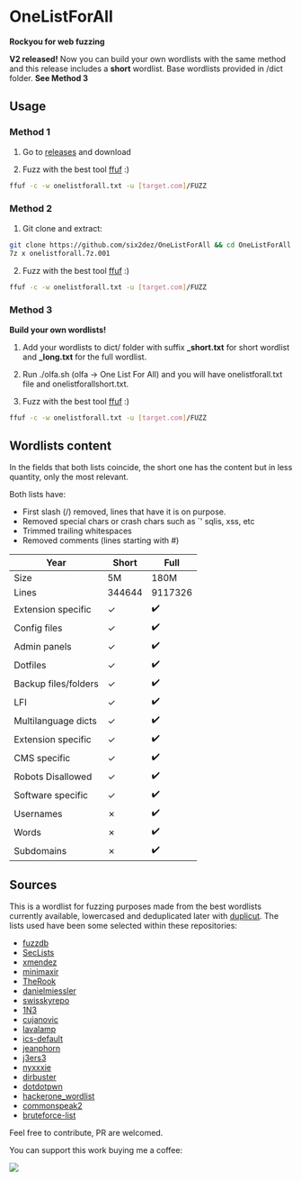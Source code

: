 # OneListForAll
**Rockyou for web fuzzing**

**V2 released!** Now you can build your own wordlists with the same method and this release includes a **short** wordlist. Base wordlists provided in /dict folder. **See Method 3**

## Usage

### Method 1

1. Go to [releases](https://github.com/six2dez/OneListForAll/releases) and download

2. Fuzz with the best tool [ffuf](https://github.com/ffuf/ffuf) :)
```bash
ffuf -c -w onelistforall.txt -u [target.com]/FUZZ
```

### Method 2

1. Git clone and extract:
```bash
git clone https://github.com/six2dez/OneListForAll && cd OneListForAll
7z x onelistforall.7z.001
```
2. Fuzz with the best tool [ffuf](https://github.com/ffuf/ffuf) :)
```bash
ffuf -c -w onelistforall.txt -u [target.com]/FUZZ
```

### Method 3

**Build your own wordlists!**

1. Add your wordlists to dict/ folder with suffix **_short.txt** for short wordlist and **_long.txt** for the full wordlist.

2. Run ./olfa.sh (olfa -> One List For All) and you will have onelistforall.txt file and onelistforallshort.txt.

3. Fuzz with the best tool [ffuf](https://github.com/ffuf/ffuf) :)
```bash
ffuf -c -w onelistforall.txt -u [target.com]/FUZZ
```

## Wordlists content

In the fields that both lists coincide, the short one has the content but in less quantity, only the most relevant.

Both lists have:

- First slash (/) removed, lines that have it is on purpose.
- Removed special chars or crash chars such as `' sqlis, xss, etc
- Trimmed trailing whitespaces
- Removed comments (lines starting with #)

| Year               | Short              | Full               |
| ----               | -----------------  | -------------------|
| Size               |                5M  |               180M |
| Lines              |            344644  |            9117326 |
| Extension specific |            &check; | :heavy_check_mark: |
| Config files       |           &check;  | :heavy_check_mark: |
| Admin panels       |           &check;  | :heavy_check_mark: |
| Dotfiles           |           &check;  | :heavy_check_mark: |
| Backup files/folders |           &check;  | :heavy_check_mark: |
| LFI                |           &check;  | :heavy_check_mark: |
| Multilanguage dicts  |           &check;  | :heavy_check_mark: |
| Extension specific |           &check;  | :heavy_check_mark: |
| CMS specific |           &check;  | :heavy_check_mark: |
| Robots Disallowed |           &check;  | :heavy_check_mark: |
| Software specific  |           &check;  | :heavy_check_mark: |
|          Usernames |           &cross;  | :heavy_check_mark: |
|          Words     |           &cross;  | :heavy_check_mark: |
|     Subdomains     |           &cross;  | :heavy_check_mark: |

## Sources

This is a wordlist for fuzzing purposes made from the best wordlists currently available, lowercased and deduplicated later with [duplicut](https://github.com/nil0x42/duplicut). The lists used have been some selected within these repositories:

- [fuzzdb](https://github.com/fuzzdb-project/fuzzdb)
- [SecLists](https://github.com/danielmiessler/SecLists)
- [xmendez](https://github.com/xmendez/wfuzz)
- [minimaxir](https://github.com/minimaxir/big-list-of-naughty-strings)
- [TheRook](https://github.com/TheRook/subbrute)
- [danielmiessler](https://github.com/danielmiessler]/RobotsDisallowed)
- [swisskyrepo](https://github.com/swisskyrepo/PayloadsAllTheThings)
- [1N3](https://github.com/1N3/IntruderPayloads)
- [cujanovic](https://github.com/cujanovic)
- [lavalamp](https://github.com/lavalamp-/password-lists)
- [ics-default](https://github.com/arnaudsoullie/ics-default-passwords)
- [jeanphorn](https://github.com/jeanphorn/wordlist)
- [j3ers3](https://github.com/j3ers3/PassList)
- [nyxxxie](https://github.com/nyxxxie/awesome-default-passwords)
- [dirbuster](https://www.owasp.org/index.php/DirBuster)
- [dotdotpwn](https://github.com/wireghoul/dotdotpwn)
- [hackerone_wordlist](https://github.com/xyele/hackerone_wordlist)
- [commonspeak2](https://github.com/assetnote/commonspeak2-wordlists)
- [bruteforce-list](https://github.com/random-robbie/bruteforce-lists)

Feel free to contribute, PR are welcomed.

You can support this work buying me a coffee:

[<img src="https://www.buymeacoffee.com/assets/img/guidelines/bmc-coffee.gif">](https://www.buymeacoffee.com/six2dez)
